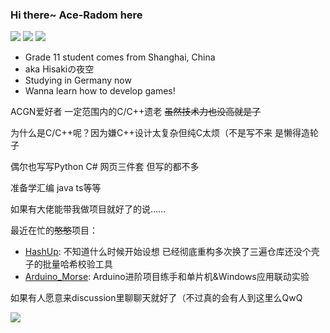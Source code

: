 ### Hi there~ Ace-Radom here

<img src="https://img.shields.io/badge/OS-Windows%2011-blue" /> <img src="https://img.shields.io/badge/WSL-Debian%2011.6-blue" /> <img src="https://img.shields.io/badge/Editor-Visual%20Studio%20Code-blue" />

- Grade 11 student comes from Shanghai, China
- aka Hisakiの夜空
- Studying in Germany now
- Wanna learn how to develop games!

ACGN爱好者 一定范围内的C/C++遗老 ~~虽然技术力也没高就是了~~

为什么是C/C++呢？因为嫌C++设计太复杂但纯C太烦（不是写不来 是懒得造轮子

偶尔也写写Python C# 网页三件套 但写的都不多

准备学汇编 java ts等等 

如果有大佬能带我做项目就好了的说……

最近在忙的~~憨憨~~项目：
- [HashUp](https://github.com/Ace-Radom/HashUp): 不知道什么时候开始设想 已经彻底重构多次换了三遍仓库还没个壳子的批量哈希校验工具
- [Arduino_Morse](https://github.com/Ace-Radom/Arduino_Morse): Arduino进阶项目练手和单片机&Windows应用联动实验

如果有人愿意来discussion里聊聊天就好了（不过真的会有人到这里么QwQ

<img src="https://cr-skills-chart-widget.azurewebsites.net/api/api?username=ace-radom" />
